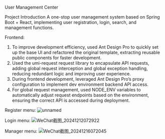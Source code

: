 User Management Center

Project Introduction
A one-stop user management system based on Spring Boot + React, implementing user registration, login, search, and management functions.

Frontend:
1. To improve development efficiency, used Ant Design Pro to quickly set up the base UI and refactored the original template, extracting reusable public components for faster development.
2. Used the umi-request request library to encapsulate API requests, adding global request interception and global exception handling, reducing redundant logic and improving user experience.
3. During frontend development, leveraged Ant Design Pro’s proxy configuration to implement dev environment backend API access.
4. For global request management, used NODE_ENV variables to automatically adjust request endpoints based on the environment, ensuring the correct API is accessed during deployment.

Register menu:
![unnamed](https://github.com/user-attachments/assets/d5878246-1ee0-4d80-9177-b061475a4b88)

Login menu:
![WeChat截图_20241212072922](https://github.com/user-attachments/assets/3ce6c545-07f5-4fcb-9e1e-fce52d0b4c75)

Manager menu:
![WeChat截图_20241216072045](https://github.com/user-attachments/assets/ac4b169d-e68b-4d20-94dd-be8b21a94a85)
